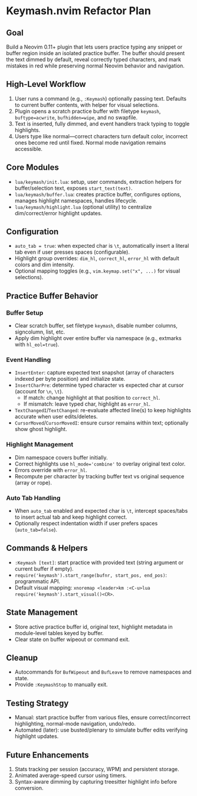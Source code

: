 # Keymash.nvim Refactor Plan

## Goal
Build a Neovim 0.11+ plugin that lets users practice typing any snippet or buffer region inside an isolated practice buffer. The buffer should present the text dimmed by default, reveal correctly typed characters, and mark mistakes in red while preserving normal Neovim behavior and navigation.

## High-Level Workflow
1. User runs a command (e.g., `:Keymash`) optionally passing text. Defaults to current buffer contents, with helper for visual selections.
2. Plugin opens a scratch practice buffer with filetype `keymash`, `buftype=acwrite`, `bufhidden=wipe`, and no swapfile.
3. Text is inserted, fully dimmed, and event handlers track typing to toggle highlights.
4. Users type like normal—correct characters turn default color, incorrect ones become red until fixed. Normal mode navigation remains accessible.

## Core Modules
- `lua/keymash/init.lua`: setup, user commands, extraction helpers for buffer/selection text, exposes `start_text(text)`.
- `lua/keymash/buffer.lua`: creates practice buffer, configures options, manages highlight namespaces, handles lifecycle.
- `lua/keymash/highlight.lua` (optional utility) to centralize dim/correct/error highlight updates.

## Configuration
- `auto_tab = true`: when expected char is `\t`, automatically insert a literal tab even if user presses spaces (configurable).
- Highlight group overrides: `dim_hl`, `correct_hl`, `error_hl` with default colors and dim intensity.
- Optional mapping toggles (e.g., `vim.keymap.set("x", ...)` for visual selections).

## Practice Buffer Behavior
### Buffer Setup
- Clear scratch buffer, set filetype `keymash`, disable number columns, signcolumn, list, etc.
- Apply dim highlight over entire buffer via namespace (e.g., extmarks with `hl_eol=true`).

### Event Handling
- `InsertEnter`: capture expected text snapshot (array of characters indexed per byte position) and initialize state.
- `InsertCharPre`: determine typed character vs expected char at cursor (account for `\n`, `\t`).
  - If match: change highlight at that position to `correct_hl`.
  - If mismatch: leave typed char, highlight as `error_hl`.
- `TextChangedI`/`TextChanged`: re-evaluate affected line(s) to keep highlights accurate when user edits/deletes.
- `CursorMoved`/`CursorMovedI`: ensure cursor remains within text; optionally show ghost highlight.

### Highlight Management
- Dim namespace covers buffer initially.
- Correct highlights use `hl_mode='combine'` to overlay original text color.
- Errors override with `error_hl`.
- Recompute per character by tracking buffer text vs original sequence (array or rope).

### Auto Tab Handling
- When `auto_tab` enabled and expected char is `\t`, intercept spaces/tabs to insert actual tab and keep highlight correct.
- Optionally respect indentation width if user prefers spaces (`auto_tab=false`).

## Commands & Helpers
- `:Keymash [text]`: start practice with provided text (string argument or current buffer if empty).
- `require('keymash').start_range(bufnr, start_pos, end_pos)`: programmatic API.
- Default visual mapping: `xnoremap <leader>km :<C-u>lua require('keymash').start_visual()<CR>`.

## State Management
- Store active practice buffer id, original text, highlight metadata in module-level tables keyed by buffer.
- Clear state on buffer wipeout or command exit.

## Cleanup
- Autocommands for `BufWipeout` and `BufLeave` to remove namespaces and state.
- Provide `:KeymashStop` to manually exit.

## Testing Strategy
- Manual: start practice buffer from various files, ensure correct/incorrect highlighting, normal-mode navigation, undo/redo.
- Automated (later): use busted/plenary to simulate buffer edits verifying highlight updates.

## Future Enhancements
1. Stats tracking per session (accuracy, WPM) and persistent storage.
2. Animated average-speed cursor using timers.
3. Syntax-aware dimming by capturing treesitter highlight info before conversion.
